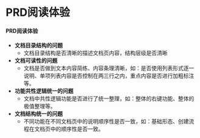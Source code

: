 # PRD阅读体验

#### PRD阅读体验

- **文档目录结构的问题**
  - 文档目录结构是否清晰的描述文档页内容，结构层级是否清晰
- **文档可读性的问题**
  - 文档是否做到文本内容简练、内容条理清晰，如：是否使用列表形式逐一说明、单项列表内容是否控制在两三行之内，重点内容是否进行加粗标注等。
- **功能共性逻辑统一的问题**
  - 文档中共性逻辑功能是否进行了统一整理，如：整体的右键功能、整体的极值整理等。
- **文档结构统一的问题**
  - 不同功能在不同文档页中的说明顺序性是否一致，如：基础形态、创建流程在文档页中的顺序性是否一致。

